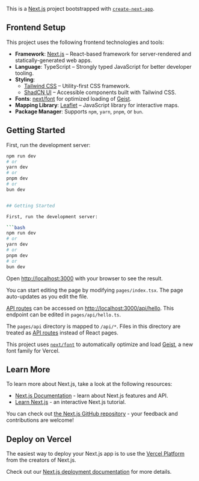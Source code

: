 This is a [Next.js](https://nextjs.org) project bootstrapped with [`create-next-app`](https://nextjs.org/docs/pages/api-reference/create-next-app).

## Frontend Setup

This project uses the following frontend technologies and tools:

- **Framework**: [Next.js](https://nextjs.org) – React-based framework for server-rendered and statically-generated web apps.
- **Language**: TypeScript – Strongly typed JavaScript for better developer tooling.
- **Styling**:
  - [Tailwind CSS](https://tailwindcss.com) – Utility-first CSS framework.
  - [ShadCN UI](https://ui.shadcn.dev) – Accessible components built with Tailwind CSS.
- **Fonts**: [next/font](https://nextjs.org/docs/pages/building-your-application/optimizing/fonts) for optimized loading of [Geist](https://vercel.com/font).
- **Mapping Library**: [Leaflet](https://leafletjs.com) – JavaScript library for interactive maps.
- **Package Manager**: Supports `npm`, `yarn`, `pnpm`, or `bun`.

## Getting Started

First, run the development server:

````bash
npm run dev
# or
yarn dev
# or
pnpm dev
# or
bun dev


## Getting Started

First, run the development server:

```bash
npm run dev
# or
yarn dev
# or
pnpm dev
# or
bun dev
````

Open [http://localhost:3000](http://localhost:3000) with your browser to see the result.

You can start editing the page by modifying `pages/index.tsx`. The page auto-updates as you edit the file.

[API routes](https://nextjs.org/docs/pages/building-your-application/routing/api-routes) can be accessed on [http://localhost:3000/api/hello](http://localhost:3000/api/hello). This endpoint can be edited in `pages/api/hello.ts`.

The `pages/api` directory is mapped to `/api/*`. Files in this directory are treated as [API routes](https://nextjs.org/docs/pages/building-your-application/routing/api-routes) instead of React pages.

This project uses [`next/font`](https://nextjs.org/docs/pages/building-your-application/optimizing/fonts) to automatically optimize and load [Geist](https://vercel.com/font), a new font family for Vercel.

## Learn More

To learn more about Next.js, take a look at the following resources:

- [Next.js Documentation](https://nextjs.org/docs) - learn about Next.js features and API.
- [Learn Next.js](https://nextjs.org/learn-pages-router) - an interactive Next.js tutorial.

You can check out [the Next.js GitHub repository](https://github.com/vercel/next.js) - your feedback and contributions are welcome!

## Deploy on Vercel

The easiest way to deploy your Next.js app is to use the [Vercel Platform](https://vercel.com/new?utm_medium=default-template&filter=next.js&utm_source=create-next-app&utm_campaign=create-next-app-readme) from the creators of Next.js.

Check out our [Next.js deployment documentation](https://nextjs.org/docs/pages/building-your-application/deploying) for more details.
